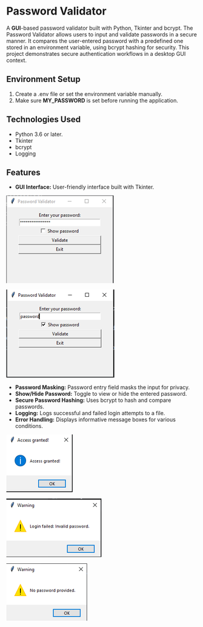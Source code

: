 # Password Validator

A **GUI**-based password validator built with Python, Tkinter and bcrypt.
The Password Validator allows users to input and validate passwords in a secure manner. It compares the user-entered
password with a predefined one stored in an environment variable, using bcrypt hashing for security. This project
demonstrates secure authentication workflows in a desktop GUI context.

## Environment Setup

1. Create a .env file or set the environment variable manually.
2. Make sure **MY_PASSWORD** is set before running the application.

## Technologies Used

- Python 3.6 or later.
- Tkinter
- bcrypt
- Logging

## Features

- **GUI Interface:** User-friendly interface built with Tkinter.

![img.png](img.png)

![img_4.png](img_4.png)

- **Password Masking:** Password entry field masks the input for privacy.
- **Show/Hide Password:** Toggle to view or hide the entered password.
- **Secure Password Hashing:** Uses bcrypt to hash and compare passwords.
- **Logging:** Logs successful and failed login attempts to a file.
- **Error Handling:** Displays informative message boxes for various conditions.

![img_1.png](img_1.png)

![img_2.png](img_2.png)

![img_3.png](img_3.png)